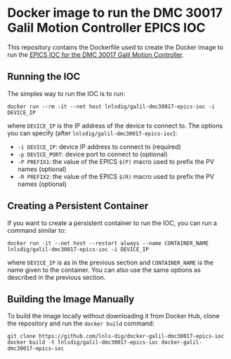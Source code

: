 Docker image to run the DMC 30017 Galil Motion Controller EPICS IOC
==================================================================

This repository contains the Dockerfile used to create the Docker image to run the
[EPICS IOC for the DMC 30017 Galil Motion Controller](https://github.com/lnls-dig/galil-dmc30017-epics-ioc).

## Running the IOC

The simples way to run the IOC is to run:

    docker run --rm -it --net host lnlsdig/galil-dmc30017-epics-ioc -i DEVICE_IP

where `DEVICE_IP` is the IP address of the device to connect to. The options you
can specify (after `lnlsdig/galil-dmc30017-epics-ioc`):

- `-i DEVICE_IP`: device IP address to connect to (required)
- `-p DEVICE_PORT`: device port to connect to (optional)
- `-P PREFIX1`: the value of the EPICS `$(P)` macro used to prefix the PV names (optional)
- `-R PREFIX2`: the value of the EPICS `$(R)` macro used to prefix the PV names (optional)

## Creating a Persistent Container

If you want to create a persistent container to run the IOC, you can run a
command similar to:

    docker run -it --net host --restart always --name CONTAINER_NAME lnlsdig/galil-dmc30017-epics-ioc -i DEVICE_IP

where `DEVICE_IP` is as in the previous section and `CONTAINER_NAME` is the name
given to the container. You can also use the same options as described in the
previous section.

## Building the Image Manually

To build the image locally without downloading it from Docker Hub, clone the
repository and run the `docker build` command:

    git clone https://github.com/lnls-dig/docker-galil-dmc30017-epics-ioc
    docker build -t lnlsdig/galil-dmc30017-epics-ioc docker-galil-dmc30017-epics-ioc
